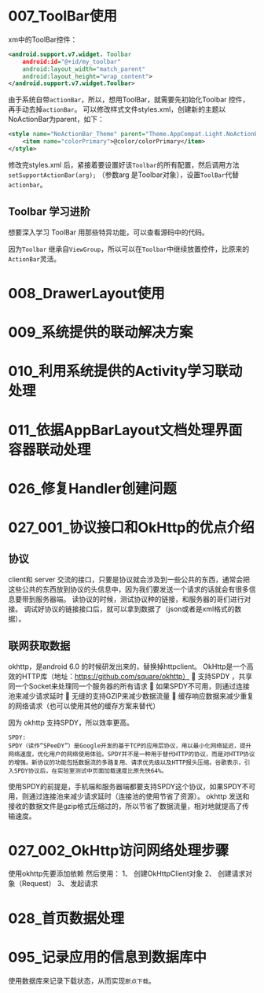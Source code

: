
# 007_ToolBar使用
xm中的ToolBar控件：
```xml
<android.support.v7.widget. Toolbar
	android:id="@+id/my_toolbar"
	android:layout_width="match_parent"
	android:layout_height="wrap_content">
</android.support.v7.widget.Toolbar>
```
由于系统自带`actionBar`，所以，想用ToolBar，就需要先初始化Toolbar 控件，再手动去掉`actionBar`。
可以修改样式文件styles.xml，创建新的主题以NoActionBar为parent，如下：
```xml
<style name="NoActionBar_Theme" parent="Theme.AppCompat.Light.NoActionBar">
	<item name="colorPrimary">@color/colorPrimary</item>
</style>
```
修改完styles.xml 后，紧接着要设置好该`Toolbar`的所有配置，然后调用方法`setSupportActionBar(arg);` （参数arg 是Toolbar对象），设置`ToolBar`代替`actionbar`。

## Toolbar 学习进阶
想要深入学习 ToolBar 用那些特异功能，可以查看源码中的代码。

因为`Toolbar` 继承自`ViewGroup`，所以可以在`Toolbar`中继续放置控件，比原来的`ActionBar`灵活。

# 008_DrawerLayout使用

# 009_系统提供的联动解决方案

# 010_利用系统提供的Activity学习联动处理

# 011_依据AppBarLayout文档处理界面容器联动处理

# 026_修复Handler创建问题

# 027_001_协议接口和OkHttp的优点介绍
## 协议
client和 server 交流的接口，只要是协议就会涉及到一些公共的东西，通常会把这些公共的东西放到协议的头信息中，因为我们要发送一个请求的话就会有很多信息要带到服务器端。
读协议的时候，测试协议种的链接，和服务器的哥们进行对接。
调试好协议的链接接口后，就可以拿到数据了（json或者是xml格式的数据）。

## 联网获取数据
okhttp，是android 6.0 的时候研发出来的，替换掉httpclient。
OkHttp是一个高效的HTTP库（地址：https://github.com/square/okhttp）
	支持SPDY ，共享同一个Socket来处理同一个服务器的所有请求
	如果SPDY不可用，则通过连接池来减少请求延时
	无缝的支持GZIP来减少数据流量
	缓存响应数据来减少重复的网络请求（也可以使用其他的缓存方案来替代）

因为 okhttp 支持SPDY，所以效率更高。
```
SPDY: 
SPDY（读作“SPeeDY”）是Google开发的基于TCP的应用层协议，用以最小化网络延迟，提升网络速度，优化用户的网络使用体验。SPDY并不是一种用于替代HTTP的协议，而是对HTTP协议的增强。新协议的功能包括数据流的多路复用、请求优先级以及HTTP报头压缩。谷歌表示，引入SPDY协议后，在实验室测试中页面加载速度比原先快64%。
```
使用SPDY的前提是，手机端和服务器端都要支持SPDY这个协议，如果SPDY不可用，则通过连接池来减少请求延时（连接池的使用节省了资源）。
okhttp 发送和接收的数据文件是gzip格式压缩过的，所以节省了数据流量，相对地就提高了传输速度。


# 027_002_OkHttp访问网络处理步骤
使用okhttp先要添加依赖
然后使用：
1、	创建OkHttpClient对象
2、	创建请求对象（Request）
3、	发起请求


# 028_首页数据处理

# 095_记录应用的信息到数据库中
使用数据库来记录下载状态，从而实现`断点下载`。